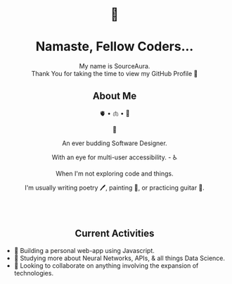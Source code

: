 <!-- Profile Picture and Title -->

<h1 align="center">
  <span> 🌹 </span>
   <br>
    <!-- <img src="https://raw.githubusercontent.com/MartinHeinz/MartinHeinz/master/wave.gif" width="50px"> -->
  <h1 align="center">Namaste, Fellow Coders...</h1>
</h1>

<!-- Introduction -->
<div align='center'>
  <div size='16px' align="center"> My name is SourceAura. 
    <br>
    Thank You for taking the time to view my GitHub Profile 🙏 
  </div>
</div>

<!-- About Me Section -->
<h2 align="center"> About Me  </h2>
<p align="center">
  🫀 • 🫁 • 🧠
</p>
<p align="center">
  🌱  
</p>
<p align="center">
  An ever budding Software Designer. 
</p>
<p align="center">
  With an eye for multi-user accessibility. - ♿️
</p>
<p align="center"> 
  When I'm not exploring code and things. 
</p>
<p align="center">
  I'm usually writing poetry 🖊, painting 🎨, or practicing guitar 🎸. 
</p>
<br>

<!-- too be continued github stats -->
<!-- ![my stats](https://sourcauras-github-readme-stats.vercel.app/api?username=sourceaura&show_icons=true&theme=transparent) -->

<br>
<!-- Current Activities -->
<h2 align="center"> Current Activities </h2>
<ul>
  <li>🔭 Building a personal web-app using Javascript.</li>
  <li>🌱 Studying more about Neural Networks, APIs, & all things Data Science.</li>
  <li>🤝 Looking to collaborate on anything involving the expansion of technologies.</li>
</ul>




